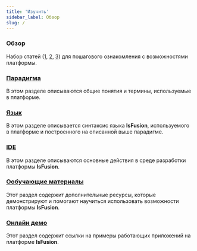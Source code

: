 ```yaml
---
title: 'Изучить'
sidebar_label: Обзор
slug: /
---
```


### Обзор

Набор статей ([1](https://habr.com/ru/company/lsfusion/blog/458376/), [2](https://habr.com/ru/company/lsfusion/blog/460141/), [3](https://habr.com/ru/company/lsfusion/blog/460887/)) для пошагового ознакомления с возможностями платформы.

### [Парадигма](Paradigm.md)

В этом разделе описываются общие понятия и термины, используемые в платформе.

### [Язык](Language.md)

В этом разделе описывается синтаксис языка **lsFusion**, используемого в платформе и построенного на описанной выше парадигме.

### [IDE](IDE.md)

В этом разделе описываются основные действия в среде разработки платформы **lsFusion**.

### [Ообучающие материалы](Learning_materials.md)

Этот раздел содержит дополнительные ресурсы, которые демонстрируют и помогают научиться использовать возможности платформы **lsFusion**.

### [Онлайн демо](Online_demo.md)

Этот раздел содержит ссылки на примеры работающих приложений на платформе **lsFusion**.
